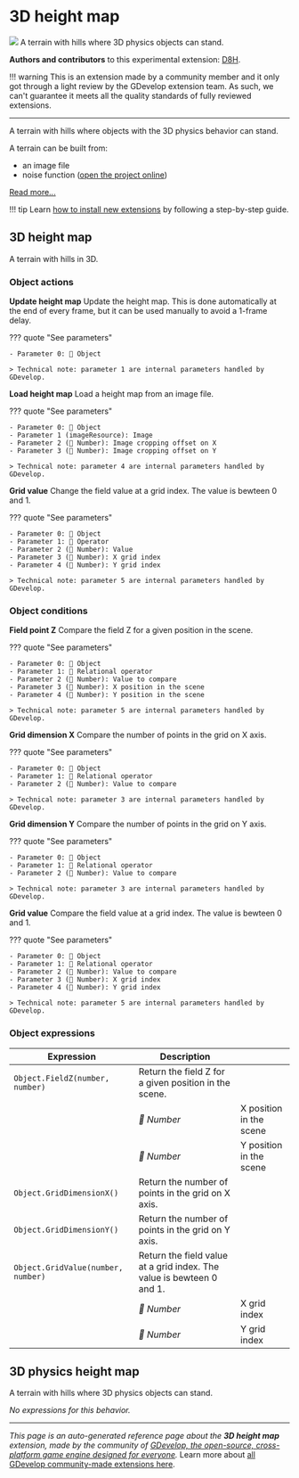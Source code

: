 # 3D height map

<img src="https://asset-resources.gdevelop.io/public-resources/Icons/10e0a26c0d500830dfe23b94138beb0ef61607ba62bca05a5aa5c849777f1b06_terrain.svg" class="extension-icon"></img>
A terrain with hills where 3D physics objects can stand.

**Authors and contributors** to this experimental extension: [D8H](https://gd.games/D8H).

!!! warning
    This is an extension made by a community member and it only got through a
    light review by the GDevelop extension team. As such, we can't guarantee it
    meets all the quality standards of fully reviewed extensions.

---

A terrain with hills where objects with the 3D physics behavior can stand.

A terrain can be built from:

- an image file
- noise function ([open the project online](https://editor.gdevelop.io/?project=example://3d-endless-terrain))


[Read more...](/gdevelop5/extensions/height-map3d/details)

!!! tip
    Learn [how to install new extensions](/gdevelop5/extensions/search) by following a step-by-step guide.



## 3D height map 

A terrain with hills in 3D. 

### Object actions

**Update height map**
Update the height map. This is done automatically at the  end of every frame, but it can be used manually to avoid a 1-frame delay.

??? quote "See parameters"

    - Parameter 0: 👾 Object

    > Technical note: parameter 1 are internal parameters handled by GDevelop.

**Load height map**
Load a height map from an image file.

??? quote "See parameters"

    - Parameter 0: 👾 Object
    - Parameter 1 (imageResource): Image
    - Parameter 2 (🔢 Number): Image cropping offset on X
    - Parameter 3 (🔢 Number): Image cropping offset on Y

    > Technical note: parameter 4 are internal parameters handled by GDevelop.

**Grid value**
Change the field value at a grid index. The value is bewteen 0 and 1.

??? quote "See parameters"

    - Parameter 0: 👾 Object
    - Parameter 1: 🟰 Operator
    - Parameter 2 (🔢 Number): Value
    - Parameter 3 (🔢 Number): X grid index
    - Parameter 4 (🔢 Number): Y grid index

    > Technical note: parameter 5 are internal parameters handled by GDevelop.

### Object conditions

**Field point Z**
Compare the field Z for a given position in the scene.

??? quote "See parameters"

    - Parameter 0: 👾 Object
    - Parameter 1: 🟰 Relational operator
    - Parameter 2 (🔢 Number): Value to compare
    - Parameter 3 (🔢 Number): X position in the scene
    - Parameter 4 (🔢 Number): Y position in the scene

    > Technical note: parameter 5 are internal parameters handled by GDevelop.

**Grid dimension X**
Compare the number of points in the grid on X axis.

??? quote "See parameters"

    - Parameter 0: 👾 Object
    - Parameter 1: 🟰 Relational operator
    - Parameter 2 (🔢 Number): Value to compare

    > Technical note: parameter 3 are internal parameters handled by GDevelop.

**Grid dimension Y**
Compare the number of points in the grid on Y axis.

??? quote "See parameters"

    - Parameter 0: 👾 Object
    - Parameter 1: 🟰 Relational operator
    - Parameter 2 (🔢 Number): Value to compare

    > Technical note: parameter 3 are internal parameters handled by GDevelop.

**Grid value**
Compare the field value at a grid index. The value is bewteen 0 and 1.

??? quote "See parameters"

    - Parameter 0: 👾 Object
    - Parameter 1: 🟰 Relational operator
    - Parameter 2 (🔢 Number): Value to compare
    - Parameter 3 (🔢 Number): X grid index
    - Parameter 4 (🔢 Number): Y grid index

    > Technical note: parameter 5 are internal parameters handled by GDevelop.

### Object expressions

| Expression | Description |  |
|-----|-----|-----|
| `Object.FieldZ(number, number)` | Return the field Z for a given position in the scene. ||
| | _🔢 Number_ | X position in the scene |
| | _🔢 Number_ | Y position in the scene |
| `Object.GridDimensionX()` | Return the number of points in the grid on X axis. ||
| `Object.GridDimensionY()` | Return the number of points in the grid on Y axis. ||
| `Object.GridValue(number, number)` | Return the field value at a grid index. The value is bewteen 0 and 1. ||
| | _🔢 Number_ | X grid index |
| | _🔢 Number_ | Y grid index |

## 3D physics height map 

A terrain with hills where 3D physics objects can stand. 

_No expressions for this behavior._



---

*This page is an auto-generated reference page about the **3D height map** extension, made by the community of [GDevelop, the open-source, cross-platform game engine designed for everyone](https://gdevelop.io/).* Learn more about [all GDevelop community-made extensions here](/gdevelop5/extensions).